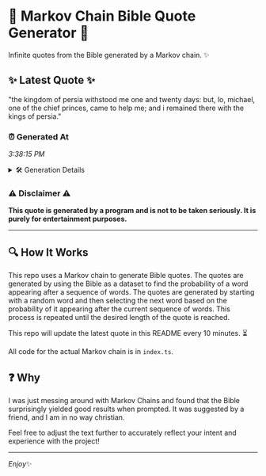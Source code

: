 # 📖 Markov Chain Bible Quote Generator 📖

Infinite quotes from the Bible generated by a Markov chain. ✨

## ✨ Latest Quote ✨
"the kingdom of persia withstood me one and twenty days: but, lo, michael, one of the chief princes, came to help me; and i remained there with the kings of persia."

### ⏰ Generated At
*3:38:15 PM*

<details>
    <summary>🛠️ Generation Details</summary>
    <p>
        <strong>🌱 Seed:</strong> the<br>
        <strong>🔄 Iterations:</strong> 30<br>
        <strong>📜 Context History:</strong><br>[ the ]: kingdom<br>[ the, kingdom ]: of<br>[ the, kingdom, of ]: persia<br>[ the, kingdom, of, persia ]: withstood<br>[ the, kingdom, of, persia, withstood ]: me<br>[ the, kingdom, of, persia, withstood, me ]: one<br>[ kingdom, of, persia, withstood, me, one ]: and<br>[ of, persia, withstood, me, one, and ]: twenty<br>[ persia, withstood, me, one, and, twenty ]: days:<br>[ withstood, me, one, and, twenty, days: ]: but,<br>[ me, one, and, twenty, days:, but, ]: lo,<br>[ one, and, twenty, days:, but,, lo, ]: michael,<br>[ and, twenty, days:, but,, lo,, michael, ]: one<br>[ twenty, days:, but,, lo,, michael,, one ]: of<br>[ days:, but,, lo,, michael,, one, of ]: the<br>[ but,, lo,, michael,, one, of, the ]: chief<br>[ lo,, michael,, one, of, the, chief ]: princes,<br>[ michael,, one, of, the, chief, princes, ]: came<br>[ one, of, the, chief, princes,, came ]: to<br>[ of, the, chief, princes,, came, to ]: help<br>[ the, chief, princes,, came, to, help ]: me;<br>[ chief, princes,, came, to, help, me; ]: and<br>[ princes,, came, to, help, me;, and ]: i<br>[ came, to, help, me;, and, i ]: remained<br>[ to, help, me;, and, i, remained ]: there<br>[ help, me;, and, i, remained, there ]: with<br>[ me;, and, i, remained, there, with ]: the<br>[ and, i, remained, there, with, the ]: kings<br>[ i, remained, there, with, the, kings ]: of<br>[ remained, there, with, the, kings, of ]: persia.<br>
    </p>
</details>

### ⚠️ Disclaimer ⚠️
**This quote is generated by a program and is not to be taken seriously. It is purely for entertainment purposes.**

---

## 🔍 How It Works

This repo uses a Markov chain to generate Bible quotes. The quotes are generated by using the Bible as a dataset to find the probability of a word appearing after a sequence of words. The quotes are generated by starting with a random word and then selecting the next word based on the probability of it appearing after the current sequence of words. This process is repeated until the desired length of the quote is reached.

This repo will update the latest quote in this README every 10 minutes. ⏳

All code for the actual Markov chain is in `index.ts`.

## ❓ Why

I was just messing around with Markov Chains and found that the Bible surprisingly yielded good results when prompted. 
It was suggested by a friend, and I am in no way christian.

Feel free to adjust the text further to accurately reflect your intent and experience with the project!

---

*Enjoy*✨
